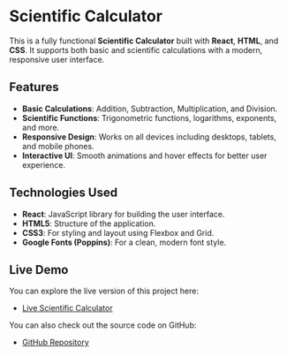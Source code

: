 # Scientific Calculator

This is a fully functional **Scientific Calculator** built with **React**, **HTML**, and **CSS**. It supports both basic and scientific calculations with a modern, responsive user interface.

## Features

- **Basic Calculations**: Addition, Subtraction, Multiplication, and Division.
- **Scientific Functions**: Trigonometric functions, logarithms, exponents, and more.
- **Responsive Design**: Works on all devices including desktops, tablets, and mobile phones.
- **Interactive UI**: Smooth animations and hover effects for better user experience.

## Technologies Used

- **React**: JavaScript library for building the user interface.
- **HTML5**: Structure of the application.
- **CSS3**: For styling and layout using Flexbox and Grid.
- **Google Fonts (Poppins)**: For a clean, modern font style.

## Live Demo

You can explore the live version of this project here:

- [Live Scientific Calculator](https://scientific-calculator-ochre.vercel.app/)

You can also check out the source code on GitHub:

- [GitHub Repository](https://github.com/saagor16/scientific-calculator)

